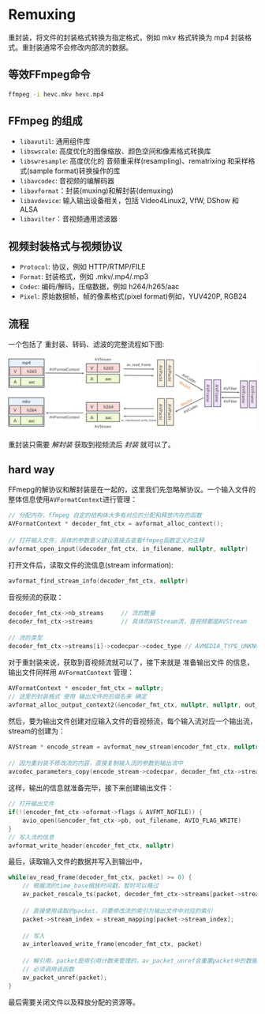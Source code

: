 # Remuxing

重封装，将文件的封装格式转换为指定格式，例如 mkv 格式转换为 mp4 封装格式。重封装通常不会修改内部流的数据。

## 等效FFmpeg命令

```bash
ffmpeg -i hevc.mkv hevc.mp4
```

## FFmpeg 的组成

- `libavutil`: 通用组件库
- `libswscale`: 高度优化的图像缩放、颜色空间和像素格式转换库
- `libswresample`: 高度优化的 音频重采样(resampling)、rematrixing 和采样格式(sample format)转换操作的库
- `libavcodec`: 音视频的编解码器
- `libavformat`：封装(muxing)和解封装(demuxing)
- `libavdevice`: 输入输出设备相关，包括 Video4Linux2, VfW, DShow 和 ALSA
- `libavilter`：音视频通用滤波器

## 视频封装格式与视频协议

- `Protocol`: 协议，例如 HTTP/RTMP/FILE
- `Format`: 封装格式，例如 .mkv/.mp4/.mp3
- `Codec`: 编码/解码，压缩数据，例如 h264/h265/aac
- `Pixel`: 原始数据帧，帧的像素格式(pixel format)例如，YUV420P, RGB24

## 流程

一个包括了 重封装、转码、滤波的完整流程如下图:

![all](../images/filtering.png)

重封装只需要 *解封装* 获取到视频流后 *封装* 就可以了。

## hard way

FFmepg的解协议和解封装是在一起的，这里我们先忽略解协议。一个输入文件的整体信息使用`AVFormatContext`进行管理：

```c
// 分配内存，ffmpeg 自定的结构体大多有对应的分配和释放内存的函数
AVFormatContext * decoder_fmt_ctx = avformat_alloc_context();

// 打开输入文件，具体的参数意义建议直接去查看ffmpeg函数定义的注释
avformat_open_input(&decoder_fmt_ctx, in_filename, nullptr, nullptr)
```

打开文件后，读取文件的流信息(stream information):

```c
avformat_find_stream_info(decoder_fmt_ctx, nullptr)
```

音视频流的获取：

```c
decoder_fmt_ctx->nb_streams     // 流的数量
decoder_fmt_ctx->streams        // 具体的AVStream流，音视频都是AVStream

// 流的类型
decoder_fmt_ctx->streams[i]->codecpar->codec_type // AVMEDIA_TYPE_UNKNOWN / AVMEDIA_TYPE_VIDEO /AVMEDIA_TYPE_AUDIO ...
```

对于重封装来说，获取到音视频流就可以了，接下来就是 准备输出文件 的信息，输出文件同样用 `AVFormatContext` 管理：

```c
AVFormatContext * encoder_fmt_ctx = nullptr;
// 这里的封装格式 使用 输出文件的后缀名来 确定
avformat_alloc_output_context2(&encoder_fmt_ctx, nullptr, nullptr, out_filename)
```

然后，要为输出文件创建对应输入文件的音视频流，每个输入流对应一个输出流，stream的创建为：

```c
AVStream * encode_stream = avformat_new_stream(encoder_fmt_ctx, nullptr);

// 因为重封装不修改流的内容，直接复制输入流的参数到输出流中
avcodec_parameters_copy(encode_stream->codecpar, decoder_fmt_ctx->streams[i]->codecpar)
```

这样，输出的信息就准备完毕，接下来创建输出文件：

```c
// 打开输出文件
if(!(encoder_fmt_ctx->oformat->flags & AVFMT_NOFILE)) {
    avio_open(&encoder_fmt_ctx->pb, out_filename, AVIO_FLAG_WRITE)
}
// 写入流的信息
avformat_write_header(encoder_fmt_ctx, nullptr)
```

最后，读取输入文件的数据并写入到输出中，

```c
while(av_read_frame(decoder_fmt_ctx, packet) >= 0) {
    // 根据流的time_base缩放时间戳，暂时可以略过
    av_packet_rescale_ts(packet, decoder_fmt_ctx->streams[packet->stream_index]->time_base, encoder_fmt_ctx->streams[stream_mapping[packet->stream_index]]->time_base);

    // 直接使用读取的packet，只要修改流的索引为输出文件中对应的索引
    packet->stream_index = stream_mapping[packet->stream_index];

    // 写入
    av_interleaved_write_frame(encoder_fmt_ctx, packet)

    // 解引用，packet是用引用计数来管理的，av_packet_unref会重置packet中的数据指针，如果指向的数据的计数为0会被释放
    // 必须调用该函数
    av_packet_unref(packet);
}
```

最后需要关闭文件以及释放分配的资源等。